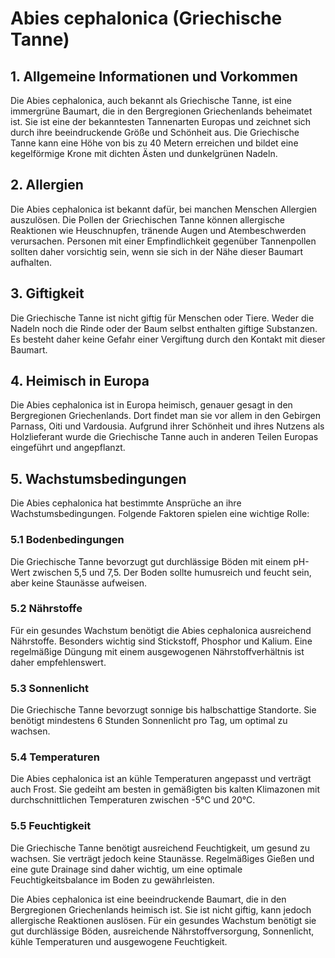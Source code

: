 # Abies cephalonica (Griechische Tanne)

## 1. Allgemeine Informationen und Vorkommen
Die Abies cephalonica, auch bekannt als Griechische Tanne, ist eine immergrüne Baumart, die in den Bergregionen Griechenlands beheimatet ist. Sie ist eine der bekanntesten Tannenarten Europas und zeichnet sich durch ihre beeindruckende Größe und Schönheit aus. Die Griechische Tanne kann eine Höhe von bis zu 40 Metern erreichen und bildet eine kegelförmige Krone mit dichten Ästen und dunkelgrünen Nadeln.

## 2. Allergien
Die Abies cephalonica ist bekannt dafür, bei manchen Menschen Allergien auszulösen. Die Pollen der Griechischen Tanne können allergische Reaktionen wie Heuschnupfen, tränende Augen und Atembeschwerden verursachen. Personen mit einer Empfindlichkeit gegenüber Tannenpollen sollten daher vorsichtig sein, wenn sie sich in der Nähe dieser Baumart aufhalten.

## 3. Giftigkeit
Die Griechische Tanne ist nicht giftig für Menschen oder Tiere. Weder die Nadeln noch die Rinde oder der Baum selbst enthalten giftige Substanzen. Es besteht daher keine Gefahr einer Vergiftung durch den Kontakt mit dieser Baumart.

## 4. Heimisch in Europa
Die Abies cephalonica ist in Europa heimisch, genauer gesagt in den Bergregionen Griechenlands. Dort findet man sie vor allem in den Gebirgen Parnass, Oiti und Vardousia. Aufgrund ihrer Schönheit und ihres Nutzens als Holzlieferant wurde die Griechische Tanne auch in anderen Teilen Europas eingeführt und angepflanzt.

## 5. Wachstumsbedingungen
Die Abies cephalonica hat bestimmte Ansprüche an ihre Wachstumsbedingungen. Folgende Faktoren spielen eine wichtige Rolle:

### 5.1 Bodenbedingungen
Die Griechische Tanne bevorzugt gut durchlässige Böden mit einem pH-Wert zwischen 5,5 und 7,5. Der Boden sollte humusreich und feucht sein, aber keine Staunässe aufweisen. 

### 5.2 Nährstoffe
Für ein gesundes Wachstum benötigt die Abies cephalonica ausreichend Nährstoffe. Besonders wichtig sind Stickstoff, Phosphor und Kalium. Eine regelmäßige Düngung mit einem ausgewogenen Nährstoffverhältnis ist daher empfehlenswert.

### 5.3 Sonnenlicht
Die Griechische Tanne bevorzugt sonnige bis halbschattige Standorte. Sie benötigt mindestens 6 Stunden Sonnenlicht pro Tag, um optimal zu wachsen. 

### 5.4 Temperaturen
Die Abies cephalonica ist an kühle Temperaturen angepasst und verträgt auch Frost. Sie gedeiht am besten in gemäßigten bis kalten Klimazonen mit durchschnittlichen Temperaturen zwischen -5°C und 20°C.

### 5.5 Feuchtigkeit
Die Griechische Tanne benötigt ausreichend Feuchtigkeit, um gesund zu wachsen. Sie verträgt jedoch keine Staunässe. Regelmäßiges Gießen und eine gute Drainage sind daher wichtig, um eine optimale Feuchtigkeitsbalance im Boden zu gewährleisten.

Die Abies cephalonica ist eine beeindruckende Baumart, die in den Bergregionen Griechenlands heimisch ist. Sie ist nicht giftig, kann jedoch allergische Reaktionen auslösen. Für ein gesundes Wachstum benötigt sie gut durchlässige Böden, ausreichende Nährstoffversorgung, Sonnenlicht, kühle Temperaturen und ausgewogene Feuchtigkeit.
